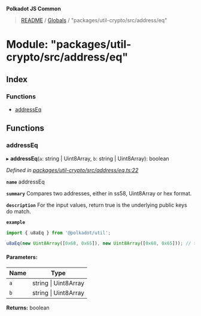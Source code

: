 **Polkadot JS Common**

> [README](../README.md) / [Globals](../globals.md) / "packages/util-crypto/src/address/eq"

# Module: "packages/util-crypto/src/address/eq"

## Index

### Functions

* [addressEq](_packages_util_crypto_src_address_eq_.md#addresseq)

## Functions

### addressEq

▸ **addressEq**(`a`: string \| Uint8Array, `b`: string \| Uint8Array): boolean

*Defined in [packages/util-crypto/src/address/eq.ts:22](https://github.com/polkadot-js/common/blob/975103fd/packages/util-crypto/src/address/eq.ts#L22)*

**`name`** addressEq

**`summary`** Compares two addresses, either in ss58, Uint8Array or hex format.

**`description`** 
For the input values, return true is the underlying public keys do match.

**`example`** 
<BR>

```javascript
import { u8aEq } from '@polkadot/util';

u8aEq(new Uint8Array([0x68, 0x65]), new Uint8Array([0x68, 0x65])); // true
```

#### Parameters:

Name | Type |
------ | ------ |
`a` | string \| Uint8Array |
`b` | string \| Uint8Array |

**Returns:** boolean
